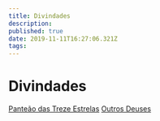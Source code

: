 ```yaml
---
title: Divindades
description: 
published: true
date: 2019-11-11T16:27:06.321Z
tags: 
---
```


<!-- SUBTITLE: Visão geral sobre Divindades -->

# Divindades

[Panteão das Treze Estrelas](http://localhost/divindades/panteao-das-treze-estrelas#panteao-das-treze-estrelas)
[Outros Deuses](http://localhost/divindades/outros-deuses#outros-deuses)

